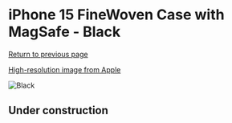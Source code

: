 # iPhone 15 FineWoven Case with MagSafe - Black

[Return to previous page](/iphone_15)

[High-resolution image from Apple](https://store.storeimages.cdn-apple.com/8756/as-images.apple.com/is/MT4V3?wid=4500&hei=4500&fmt=png)

<div style="width: 500px"><img src="/everyphone/MT4V3.png" alt="Black"></div>

## Under construction
